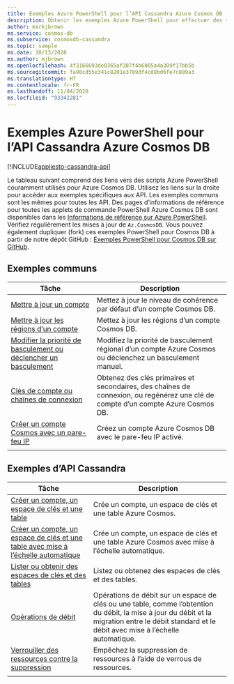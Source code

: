 ```yaml
---
title: Exemples Azure PowerShell pour l’API Cassandra Azure Cosmos DB
description: Obtenir les exemples Azure PowerShell pour effectuer des tâches courantes dans l’API Cassandra Azure Cosmos DB
author: markjbrown
ms.service: cosmos-db
ms.subservice: cosmosdb-cassandra
ms.topic: sample
ms.date: 10/13/2020
ms.author: mjbrown
ms.openlocfilehash: 4f3166693de0365af387f4b6005a4a309f17bb5b
ms.sourcegitcommit: fa90cd55e341c8201e3789df4cd8bd6fe7c809a3
ms.translationtype: HT
ms.contentlocale: fr-FR
ms.lasthandoff: 11/04/2020
ms.locfileid: "93342281"
---
```

# <a name="azure-powershell-samples-for-azure-cosmos-db-cassandra-api"></a>Exemples Azure PowerShell pour l’API Cassandra Azure Cosmos DB
[!INCLUDE[appliesto-cassandra-api](includes/appliesto-cassandra-api.md)]

Le tableau suivant comprend des liens vers des scripts Azure PowerShell couramment utilisés pour Azure Cosmos DB. Utilisez les liens sur la droite pour accéder aux exemples spécifiques aux API. Les exemples communs sont les mêmes pour toutes les API. Des pages d’informations de référence pour toutes les applets de commande PowerShell Azure Cosmos DB sont disponibles dans les [Informations de référence sur Azure PowerShell](/powershell/module/az.cosmosdb). Vérifiez régulièrement les mises à jour de `Az.CosmosDB`. Vous pouvez également dupliquer (fork) ces exemples PowerShell pour Cosmos DB à partir de notre dépôt GitHub : [Exemples PowerShell pour Cosmos DB sur GitHub](https://github.com/Azure/azure-docs-powershell-samples/tree/master/cosmosdb).

## <a name="common-samples"></a>Exemples communs

|Tâche | Description |
|---|---|
|[Mettre à jour un compte](scripts/powershell/common/account-update.md?toc=%2fpowershell%2fmodule%2ftoc.json)| Mettez à jour le niveau de cohérence par défaut d’un compte Cosmos DB. |
|[Mettre à jour les régions d’un compte](scripts/powershell/common/update-region.md?toc=%2fpowershell%2fmodule%2ftoc.json)| Mettez à jour les régions d’un compte Cosmos DB. |
|[Modifier la priorité de basculement ou déclencher un basculement](scripts/powershell/common/failover-priority-update.md?toc=%2fpowershell%2fmodule%2ftoc.json)| Modifiez la priorité de basculement régional d’un compte Azure Cosmos ou déclenchez un basculement manuel. |
|[Clés de compte ou chaînes de connexion](scripts/powershell/common/keys-connection-strings.md?toc=%2fpowershell%2fmodule%2ftoc.json)| Obtenez des clés primaires et secondaires, des chaînes de connexion, ou regénérez une clé de compte d’un compte Azure Cosmos DB. |
|[Créer un compte Cosmos avec un pare-feu IP](scripts/powershell/common/firewall-create.md?toc=%2fpowershell%2fmodule%2ftoc.json)| Créez un compte Azure Cosmos DB avec le pare-feu IP activé. |
|||

## <a name="cassandra-api-samples"></a>Exemples d’API Cassandra

|Tâche | Description |
|---|---|
|[Créer un compte, un espace de clés et une table](scripts/powershell/cassandra/create.md?toc=%2fpowershell%2fmodule%2ftoc.json)| Crée un compte, un espace de clés et une table Azure Cosmos. |
|[Créer un compte, un espace de clés et une table avec mise à l’échelle automatique](scripts/powershell/cassandra/autoscale.md?toc=%2fpowershell%2fmodule%2ftoc.json)| Crée un compte, un espace de clés et une table Azure Cosmos avec mise à l’échelle automatique. |
|[Lister ou obtenir des espaces de clés et des tables](scripts/powershell/cassandra/list-get.md?toc=%2fpowershell%2fmodule%2ftoc.json)| Listez ou obtenez des espaces de clés et des tables. |
|[Opérations de débit](scripts/powershell/cassandra/throughput.md?toc=%2fpowershell%2fmodule%2ftoc.json)| Opérations de débit sur un espace de clés ou une table, comme l’obtention du débit, la mise à jour du débit et la migration entre le débit standard et le débit avec mise à l’échelle automatique. |
|[Verrouiller des ressources contre la suppression](scripts/powershell/cassandra/lock.md?toc=%2fpowershell%2fmodule%2ftoc.json)| Empêchez la suppression de ressources à l’aide de verrous de ressources. |
|||

